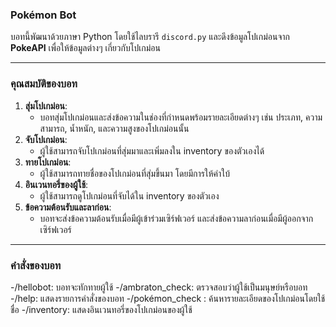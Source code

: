 ### Pokémon Bot

บอทนี้พัฒนาด้วยภาษา Python โดยใช้ไลบรารี `discord.py` และดึงข้อมูลโปเกม่อนจาก **PokeAPI** เพื่อให้ข้อมูลต่างๆ เกี่ยวกับโปเกม่อน

---

### คุณสมบัติของบอท

1. **สุ่มโปเกม่อน**:  
   - บอทสุ่มโปเกม่อนและส่งข้อความในช่องที่กำหนดพร้อมรายละเอียดต่างๆ เช่น ประเภท, ความสามารถ, น้ำหนัก, และความสูงของโปเกม่อนนั้น
2. **จับโปเกม่อน**:  
   - ผู้ใช้สามารถจับโปเกม่อนที่สุ่มมาและเพิ่มลงใน inventory ของตัวเองได้
3. **ทายโปเกม่อน**:  
   - ผู้ใช้สามารถทายชื่อของโปเกม่อนที่สุ่มขึ้นมา โดยมีการให้คำใบ้
4. **อินเวนทอรี่ของผู้ใช้**:  
   - ผู้ใช้สามารถดูโปเกม่อนที่จับได้ใน inventory ของตัวเอง
5. **ข้อความต้อนรับและลาก่อน**:  
   - บอทจะส่งข้อความต้อนรับเมื่อมีผู้เข้าร่วมเซิร์ฟเวอร์ และส่งข้อความลาก่อนเมื่อมีผู้ออกจากเซิร์ฟเวอร์

---

### คำสั่งของบอท
   -/hellobot: บอทจะทักทายผู้ใช้
   -/ambraton_check: ตรวจสอบว่าผู้ใช้เป็นมนุษย์หรือบอท
   -/help: แสดงรายการคำสั่งของบอท
   -/pokémon_check <name>: ค้นหารายละเอียดของโปเกม่อนโดยใช้ชื่อ
   -/inventory: แสดงอินเวนทอรี่ของโปเกม่อนของผู้ใช้
